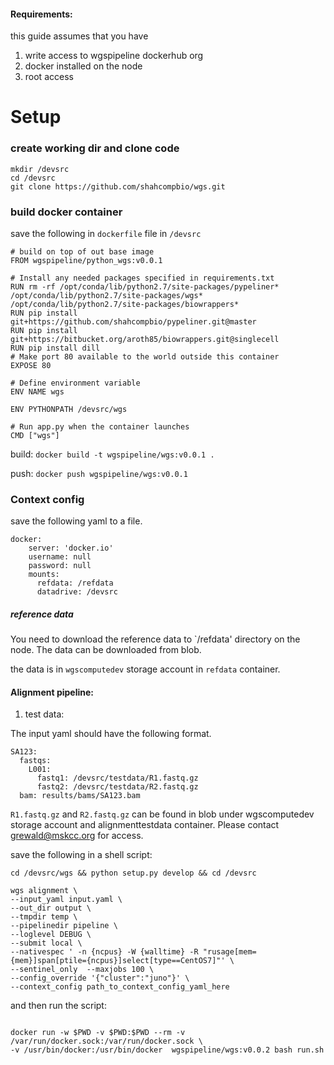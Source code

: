 
#### Requirements:

this guide assumes that you have
1. write access to wgspipeline dockerhub org
2. docker installed on the node
3. root access


# Setup


### create working dir and clone code

```
mkdir /devsrc
cd /devsrc
git clone https://github.com/shahcompbio/wgs.git
```

### build docker container

save the following in `dockerfile` file in `/devsrc`
```
# build on top of out base image
FROM wgspipeline/python_wgs:v0.0.1

# Install any needed packages specified in requirements.txt
RUN rm -rf /opt/conda/lib/python2.7/site-packages/pypeliner* /opt/conda/lib/python2.7/site-packages/wgs* /opt/conda/lib/python2.7/site-packages/biowrappers*
RUN pip install git+https://github.com/shahcompbio/pypeliner.git@master
RUN pip install git+https://bitbucket.org/aroth85/biowrappers.git@singlecell
RUN pip install dill
# Make port 80 available to the world outside this container
EXPOSE 80

# Define environment variable
ENV NAME wgs

ENV PYTHONPATH /devsrc/wgs

# Run app.py when the container launches
CMD ["wgs"]
```

build:
`docker build -t wgspipeline/wgs:v0.0.1 .`

push:
`docker push wgspipeline/wgs:v0.0.1`


### Context config

save the following yaml to a file.


```
docker:
    server: 'docker.io'
    username: null
    password: null
    mounts:
      refdata: /refdata
      datadrive: /devsrc
```


##### reference data
You need to download the reference data to `/refdata' directory on the node. The data can be downloaded from blob. 

the data is in `wgscomputedev` storage account in `refdata` container.


#### Alignment pipeline:

1. test data:

The input yaml should have the following format.
```
SA123:
  fastqs:
    L001:
      fastq1: /devsrc/testdata/R1.fastq.gz
      fastq2: /devsrc/testdata/R2.fastq.gz
  bam: results/bams/SA123.bam
```


`R1.fastq.gz` and `R2.fastq.gz` can be found in blob under wgscomputedev storage account and alignmenttestdata container. Please contact <grewald@mskcc.org> for access.


save the following in a shell script:

```
cd /devsrc/wgs && python setup.py develop && cd /devsrc

wgs alignment \
--input_yaml input.yaml \
--out_dir output \
--tmpdir temp \
--pipelinedir pipeline \
--loglevel DEBUG \
--submit local \
--nativespec ' -n {ncpus} -W {walltime} -R "rusage[mem={mem}]span[ptile={ncpus}]select[type==CentOS7]"' \
--sentinel_only  --maxjobs 100 \
--config_override '{"cluster":"juno"}' \
--context_config path_to_context_config_yaml_here
```

and then run the script:

```

docker run -w $PWD -v $PWD:$PWD --rm -v /var/run/docker.sock:/var/run/docker.sock \
-v /usr/bin/docker:/usr/bin/docker  wgspipeline/wgs:v0.0.2 bash run.sh
```


